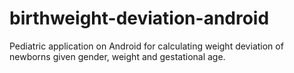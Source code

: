 # birthweight-deviation-android
Pediatric application on Android for calculating weight deviation of newborns given gender, weight and gestational age.
